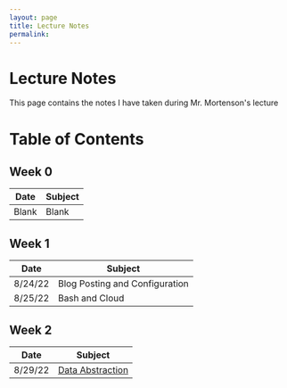 ```yaml
---
layout: page
title: Lecture Notes
permalink: 
---
```

# Lecture Notes

This page contains the notes I have taken during Mr. Mortenson's lecture

# Table of Contents

## Week 0

| Date | Subject |
|-|-|
| Blank | Blank |

## Week 1

| Date | Subject |
|-|-|
| 8/24/22 | Blog Posting and Configuration |
| 8/25/22 | Bash and Cloud |

## Week 2

| Date | Subject |
|-|-|
| 8/29/22 | [Data Abstraction]() |